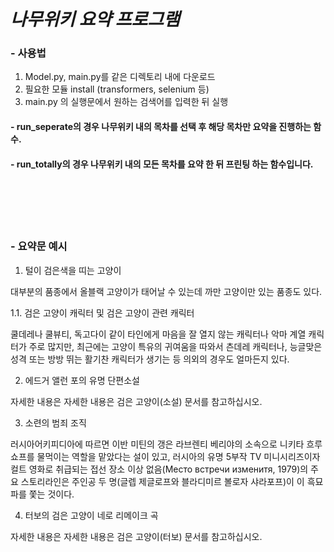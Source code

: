 # ***나무위키 요약 프로그램***

### - 사용법

1. Model.py, main.py를 같은 디렉토리 내에 다운로드
2. 필요한 모듈 install (transformers, selenium 등)
3. main.py 의 실행문에서 원하는 검색어를 입력한 뒤 실행

#### - run_seperate의 경우 나무위키 내의 목차를 선택 후 해당 목차만 요약을 진행하는 함수.

#### - run_totally의 경우 나무위키 내의 모든 목차를 요약 한 뒤 프린팅 하는 함수입니다.

<br>
<br>
<br>
<br>


### - 요약문 예시

1. 털이 검은색을 띠는 고양이

대부분의 품종에서 올블랙 고양이가 태어날 수 있는데 까만 고양이만 있는 품종도 있다.

1.1. 검은 고양이 캐릭터 및 검은 고양이 관련 캐릭터

쿨데레나 쿨뷰티, 독고다이 같이 타인에게 마음을 잘 열지 않는 캐릭터나 악마 계열 캐릭터가 주로 많지만, 최근에는 고양이 특유의 귀여움을 따와서 츤데레 캐릭터나, 능글맞은 성격 또는 방방 뛰는 활기찬 캐릭터가 생기는 등 의외의 경우도 얼마든지 있다.

2. 에드거 앨런 포의 유명 단편소설

자세한 내용은 자세한 내용은 검은 고양이(소설) 문서를 참고하십시오.

3. 소련의 범죄 조직

러시아어키피디아에 따르면 이반 미틴의 갱은 라브렌티 베리야의 소속으로 니키타 흐루쇼프를 물먹이는 역할을 맡았다는 설이 있고,  러시아의 유명 5부작 TV 미니시리즈이자 컬트 영화로 취급되는 접선 장소 이상 없음(Место встречи изменитя, 1979)의 주요 스토리라인은 주인공 두 명(글렙 제글로프와 블라디미르 볼로자 샤라포프)이 이 흑묘파를 쫓는 것이다.

4. 터보의 검은 고양이 네로 리메이크 곡

자세한 내용은 자세한 내용은 검은 고양이(터보) 문서를 참고하십시오.
